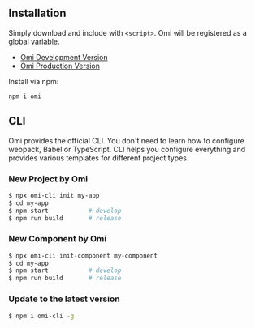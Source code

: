 ## Installation  

Simply download and include with `<script>`. Omi will be registered as a global variable.

* [Omi Development Version](https://unpkg.com/omi@latest/dist/omi.js)
* [Omi Production Version](https://unpkg.com/omi@latest/dist/omi.min.js)

Install via npm:

```
npm i omi
```


## CLI

Omi provides the official CLI. You don't need to learn how to configure webpack, Babel or TypeScript. CLI helps you configure everything and provides various templates for different project types.

### New Project by Omi

```bash
$ npx omi-cli init my-app
$ cd my-app           
$ npm start           # develop
$ npm run build       # release
```


### New Component by Omi

```bash
$ npx omi-cli init-component my-component
$ cd my-app           
$ npm start           # develop
$ npm run build       # release
```

### Update to the latest version

```bash
$ npm i omi-cli -g 
```
